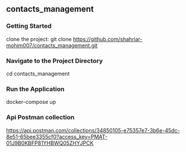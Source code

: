 ## contacts_management
### Getting Started
clone the project: 
git clone https://github.com/shahriar-mohim007/contacts_management.git

### Navigate to the Project Directory
cd contacts_management

### Run the Application
docker-compose up
### Api Postman collection
https://api.postman.com/collections/34850105-e75357e7-3b6e-45dc-8e51-65bee3355cf0?access_key=PMAT-01J9B0KBFP81YHBWQ05ZHYJPCK
